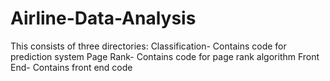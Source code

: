 # Airline-Data-Analysis
This consists of three directories:
Classification- Contains code for prediction system
Page Rank- Contains code for page rank algorithm
Front End- Contains front end code 